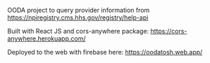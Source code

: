 OODA project to query provider information from https://npiregistry.cms.hhs.gov/registry/help-api

Built with React JS and cors-anywhere package: https://cors-anywhere.herokuapp.com/

Deployed to the web with firebase here: https://oodatosh.web.app/
